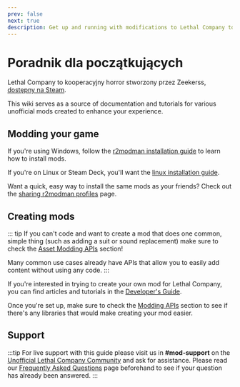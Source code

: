 ```yaml
---
prev: false
next: true
description: Get up and running with modifications to Lethal Company to enhance your experience.
---
```


# Poradnik dla początkujących

Lethal Company to kooperacyjny horror stworzony przez Zeekerss, [dostępny na Steam](https://store.steampowered.com/app/1966720/Lethal_Company/).

This wiki serves as a source of documentation and tutorials for various unofficial mods created to enhance your experience.

## Modding your game

If you're using Windows, follow the [r2modman installation guide](/installation/installing-r2modman) to learn how to install mods.

If you're on Linux or Steam Deck, you'll want the [linux installation guide](/installation/installing-r2modman-linux).

Want a quick, easy way to install the same mods as your friends? Check out the [sharing r2modman profiles](/installation/syncing-mods) page.

## Creating mods

::: tip
If you can't code and want to create a mod that does one common, simple thing (such as adding a suit or sound replacement) make sure to check the [Asset Modding APIs](/dev/apis/overview#asset-apis) section!

Many common use cases already have APIs that allow you to easily add content without using any code.
:::

If you're interested in trying to create your own mod for Lethal Company, you can find articles and tutorials in the [Developer's Guide](/dev/overview).

Once you're set up, make sure to check the [Modding APIs](/dev/apis/overview) section to see if there's any libraries that would make creating your mod easier.

## Support

:::tip
For live support with this guide please visit us in **#mod-support** on the [Unofficial Lethal Company Community](https://discord.gg/nYcQFEpXfU) and ask for assistance. Please read our [Frequently Asked Questions](extras/faq) page beforehand to see if your question has already been answered.
:::
